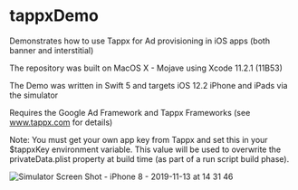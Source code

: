 # tappxDemo
Demonstrates how to use Tappx for Ad provisioning in iOS apps (both banner and interstitial)

The repository was built on MacOS X - Mojave using Xcode 11.2.1 (11B53)

The Demo was written in Swift 5 and targets iOS 12.2 iPhone and iPads via the simulator

Requires the Google Ad Framework and Tappx Frameworks (see www.tappx.com for details)

Note: You must get your own app key from Tappx and set this in your $tappxKey environment variable. This value will be used to overwrite the privateData.plist property at build time (as part of a run script build phase).

![Simulator Screen Shot - iPhone 8 - 2019-11-13 at 14 31 46](https://user-images.githubusercontent.com/57699501/68739668-4ede4400-0624-11ea-9372-6b44d70866f1.png)

